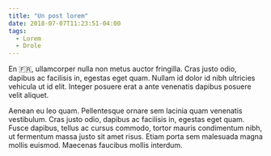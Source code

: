 ```yaml
---
title: "Un post lorem"
date: 2018-07-07T11:23:51-04:00
tags:
  - Lorem
  - Drole
---
```


En 🇫🇷, ullamcorper nulla non metus auctor fringilla. Cras justo odio, dapibus ac facilisis in, egestas eget quam. Nullam id dolor id nibh ultricies vehicula ut id elit. Integer posuere erat a ante venenatis dapibus posuere velit aliquet.

Aenean eu leo quam. Pellentesque ornare sem lacinia quam venenatis vestibulum. Cras justo odio, dapibus ac facilisis in, egestas eget quam. Fusce dapibus, tellus ac cursus commodo, tortor mauris condimentum nibh, ut fermentum massa justo sit amet risus. Etiam porta sem malesuada magna mollis euismod. Maecenas faucibus mollis interdum.